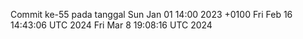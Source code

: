 Commit ke-55 pada tanggal Sun Jan 01 14:00 2023 +0100
Fri Feb 16 14:43:06 UTC 2024
Fri Mar  8 19:08:16 UTC 2024

